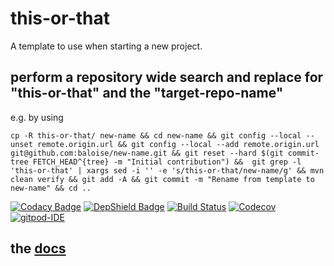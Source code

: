 # this-or-that
A template to use when starting a new project.

## perform a repository wide search and replace for "this-or-that" and the "target-repo-name"

e.g. by using

```
cp -R this-or-that/ new-name && cd new-name && git config --local --unset remote.origin.url && git config --local --add remote.origin.url git@github.com:baloise/new-name.git && git reset --hard $(git commit-tree FETCH_HEAD^{tree} -m "Initial contribution") &&  git grep -l 'this-or-that' | xargs sed -i '' -e 's/this-or-that/new-name/g' && mvn clean verify && git add -A && git commit -m "Rename from template to new-name" && cd ..
```

[![Codacy Badge](https://api.codacy.com/project/badge/Grade/bf6fa237dd934970991ecba2c66db23e)](https://app.codacy.com/app/baloise/this-or-that?utm_source=github.com&utm_medium=referral&utm_content=baloise/this-or-that&utm_campaign=Badge_Grade_Dashboard)
[![DepShield Badge](https://depshield.sonatype.org/badges/baloise/this-or-that/depshield.svg)](https://depshield.github.io)
[![Build Status](https://travis-ci.org/baloise/this-or-that.svg?branch=master)](https://travis-ci.org/baloise/this-or-that)
[![Codecov](https://img.shields.io/codecov/c/github/baloise/this-or-that.svg)](https://codecov.io/gh/baloise/this-or-that)
[![gitpod-IDE](https://img.shields.io/badge/open--IDE-as--gitpod-blue.svg?style=flat&label=openIDE)](https://gitpod.io#https://github.com/baloise/this-or-that)

## the [docs](docs/index.md)
